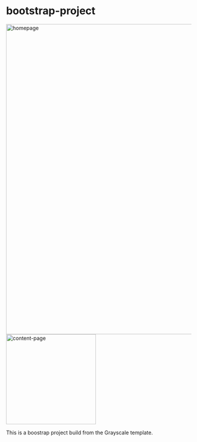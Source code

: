 # bootstrap-project
<div display="flex">
<div>
  <img width="841" alt="homepage" lazy-loading="true" src="https://github.com/mc-jamin/bootstrap-project/assets/13468589/5a7a0aad-8ee0-4e4c-af12-c0f904de02be">
</div>
<div>
  <img width="244" alt="content-page" lazy-loading="true" src="https://github.com/mc-jamin/bootstrap-project/assets/13468589/8b8943c4-2223-4b74-b8b9-99a29a34ca65">
  <div>
    <p>
      This is a boostrap project build from the Grayscale template.
    </p>
  
</div> 
  </div>
</div>





